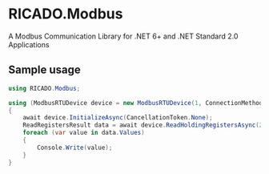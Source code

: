 # RICADO.Modbus
A Modbus Communication Library for .NET 6+ and .NET Standard 2.0 Applications


## Sample usage

```csharp
using RICADO.Modbus;

using (ModbusRTUDevice device = new ModbusRTUDevice(1, ConnectionMethod.TCP, "10.1.4.205", 8000, 5000, 3))
{
    await device.InitializeAsync(CancellationToken.None);
    ReadRegistersResult data = await device.ReadHoldingRegistersAsync(2000, 7, CancellationToken.None);
    foreach (var value in data.Values)
    {
        Console.Write(value);
    }
}
```
